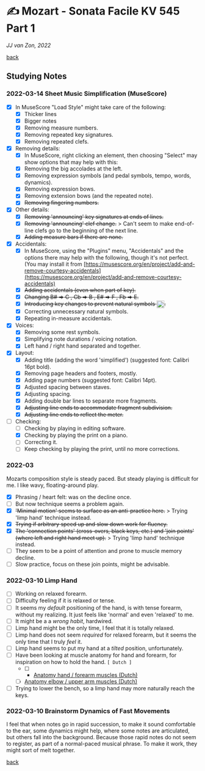 ✍ Mozart - Sonata Facile KV 545 Part 1
========================================

*JJ van Zon, 2022*

[back](./README.md)

Studying Notes
--------------

### 2022-03-14 Sheet Music Simplification (MuseScore)

- [x] In MuseScore "Load Style" might take care of the following:
    - [x] Thicker lines
    - [x] Bigger notes
    - [x] Removing measure numbers.
    - [x] Removing repeated key signatures.
    - [x] Removing repeated clefs.
- [x] Removing details:
    - [x] In MuseScore, right clicking an element, then choosing  "Select" may show options that may help with this:
    - [x] Removing the big accolades at the left.
    - [x] Removing expression symbols (and pedal symbols, tempo, words, dynamics).
    - [x] Removing expression bows.
    - [x] Removing extension bows (and the repeated note).
    - [x] ~~Removing fingering numbers.~~
- [x] Other details:
    - [x] ~~Removing 'announcing' key signatures at ends of lines.~~
    - [x] ~~Removing 'announcing' clef change.~~ > Can't seem to make end-of-line clefs go to the beginning of the next line.
    - [x] ~~Adding measure bars if there are none.~~
- [x] Accidentals:
    - [x] In MuseScore, using the "Plugins" menu, "Accidentals" and the options there may help with the following, though it's not perfect. (You may install it from [https://musescore.org/en/project/add-and-remove-courtesy-accidentals](https://musescore.org/en/project/add-and-remove-courtesy-accidentals)
    - [x] ~~Adding accidentals (even when part of key).~~
    - [x] ~~Changing B# => C , Cb => B , E# => F , Fb => E.~~
    - [x] ~~Introducing key changes to prevent natural symbols <img src="https://jjvanzon.github.io/Piano-Playing-Docs/resources/natural-symbol.png" height="20" style="vertical-align:middle" />.~~
    - [x] Correcting unnecessary natural symbols.
    - [x] Repeating in-measure accidentals.
- [x] Voices:
    - [x] Removing some rest symbols.
    - [x] Simplifying note durations / voicing notation.
    - [x] Left hand / right hand separated and together.
- [x] Layout:
    - [x] Adding title (adding the word 'simplified') (suggested font: Calibri 16pt bold).
    - [x] Removing page headers and footers, mostly.
    - [x] Adding page numbers (suggested font: Calibri 14pt).
    - [x] Adjusted spacing between staves.
    - [x] Adjusting spacing.
    - [x] Adding double bar lines to separate more fragments.
    - [x] ~~Adjusting line ends to accommodate fragment subdivision.~~
    - [x] ~~Adjusting line ends to reflect the meter.~~
- [ ] Checking:
    - [ ] Checking by playing in editing software.
    - [x] Checking by playing the print on a piano.
    - [ ] Correcting it.
    - [ ] Keep checking by playing the print, until no more corrections.

### 2022-03

Mozarts composition style is steady paced. But steady playing is difficult for me. I like wavy, floating-around play.

- [x] Phrasing / heart felt: was on the decline once.
- [ ] But now technique seems a problem again.
- [x] ~~'Minimal motion' seems to surface as an anti-practice here.~~ > Trying 'limp hand' technique instead.
- [x] ~~Trying if arbitrary speed up and slow down work for fluency.~~
- [x] ~~The 'connection points' (cross-overs, black keys, etc.) and 'join points' (where left and right hand meet up).~~ > Trying 'limp hand' technique instead.
- [ ] They seem to be a point of attention and prone to muscle memory decline.
- [ ] Slow practice, focus on these join points, might be advisable.

### 2022-03-10 Limp Hand

- [ ] Working on relaxed forearm.
- [ ] Difficulty feeling if it is relaxed or tense.
- [ ] It seems my *default* positioning of the hand, is with tense forearm, without my realizing. It just feels like 'normal' and even 'relaxed' to me.
- [ ] It might be a a *wrong habit*, hardwired.
- [ ] Limp hand might be the only time, I feel that it is totally relaxed.
- [ ] Limp hand does not seem *required* for relaxed forearm, but it seems the only time that I truly *feel* it.
- [ ] Limp hand seems to put my hand at a *tilted* position, unfortunately.
- [ ] Have been looking at muscle anatomy for hand and forearm, for inspiration on how to hold the hand. `[ Dutch ]`
    - [ ] - <a href="https://wetenschap.infonu.nl/anatomie/89015-anatomie-spieren-en-functies-van-de-hand-en-onderarm.html" target="_blank" rel="noopener noreferrer">Anatomy hand / forearm muscles (Dutch)</a>
    - [ ] <a href="https://wetenschap.infonu.nl/anatomie/89039-anatomie-spieren-en-functies-van-de-elleboog-en-bovenarm.html" target="_blank" rel="noopener noreferrer">Anatomy elbow / upper arm muscles (Dutch)</a>
- [ ] Trying to lower the bench, so a limp hand may more naturally reach the keys.

### 2022-03-10 Brainstorm Dynamics of Fast Movements

I feel that when notes go in rapid succession, to make it sound comfortable to the ear, some dynamics might help, where some notes are articulated, but others fall into the background. Because those rapid notes do not seem to register, as part of a normal-paced musical phrase. To make it work, they might sort of melt together.

[back](./README.md)